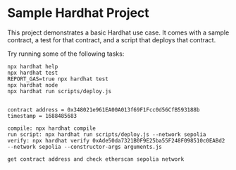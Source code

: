 # Sample Hardhat Project

This project demonstrates a basic Hardhat use case. It comes with a sample contract, a test for that contract, and a script that deploys that contract.

Try running some of the following tasks:

```shell
npx hardhat help
npx hardhat test
REPORT_GAS=true npx hardhat test
npx hardhat node
npx hardhat run scripts/deploy.js


contract address = 0x348021e961EA00A013f69F1Fcc0d56CfB593188b
timestamp = 1688485683

compile: npx hardhat compile
run script: npx hardhat run scripts/deploy.js --network sepolia
verify: npx hardhat verify 0xAde50da7321B0F9E25ba55F248F098510c0EABd2 --network sepolia --constructor-args arguments.js

get contract address and check etherscan sepolia network
```
